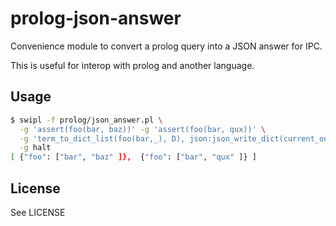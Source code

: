 # prolog-json-answer

Convenience module to convert a prolog query into a JSON answer for IPC.

This is useful for interop with prolog and another language.


## Usage

```sh
$ swipl -f prolog/json_answer.pl \
  -g 'assert(foo(bar, baz))' -g 'assert(foo(bar, qux))' \
  -g 'term_to_dict_list(foo(bar,_), D), json:json_write_dict(current_output, D)' \
  -g halt
[ {"foo": ["bar", "baz" ]},  {"foo": ["bar", "qux" ]} ]
```


## License

See LICENSE
